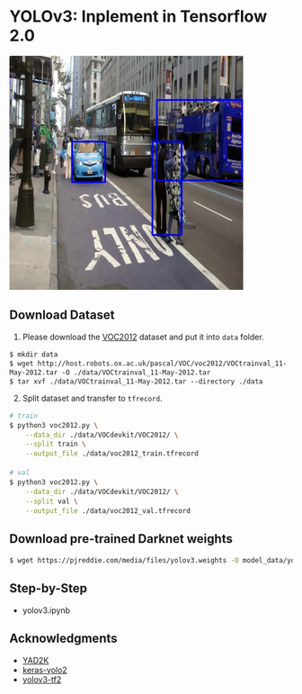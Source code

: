 # YOLOv3: Inplement in Tensorflow 2.0

![](model_data/output.jpg)

## Download Dataset

1. Please download the [VOC2012](http://host.robots.ox.ac.uk/pascal/VOC/) dataset and put it into `data` folder.

```
$ mkdir data
$ wget http://host.robots.ox.ac.uk/pascal/VOC/voc2012/VOCtrainval_11-May-2012.tar -O ./data/VOCtrainval_11-May-2012.tar
$ tar xvf ./data/VOCtrainval_11-May-2012.tar --directory ./data
```

2. Split dataset and transfer to `tfrecord`.

```bash
# train
$ python3 voc2012.py \
    --data_dir ./data/VOCdevkit/VOC2012/ \
    --split train \
    --output_file ./data/voc2012_train.tfrecord

# val
$ python3 voc2012.py \
    --data_dir ./data/VOCdevkit/VOC2012/ \
    --split val \
    --output_file ./data/voc2012_val.tfrecord
```

## Download pre-trained Darknet weights

```bash
$ wget https://pjreddie.com/media/files/yolov3.weights -O model_data/yolov3.weights
```

## Step-by-Step

- yolov3.ipynb

## Acknowledgments

- [YAD2K](https://github.com/allanzelener/YAD2K)
- [keras-yolo2](https://github.com/experiencor/keras-yolo2)
- [yolov3-tf2](https://github.com/zzh8829/yolov3-tf2)
